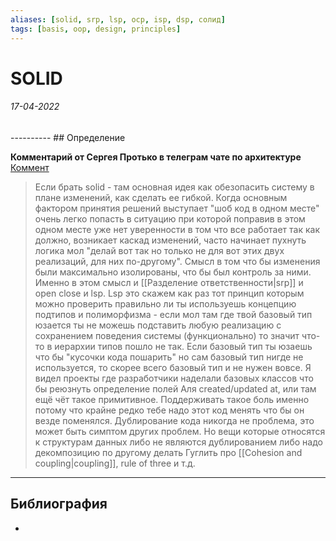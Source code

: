 ```yaml
---
aliases: [solid, srp, lsp, ocp, isp, dsp, солид]
tags: [basis, oop, design, principles]
---
```

# SOLID
<h6>17-04-2022</h6>
----------
## Определение

**Комментарий от Сергея Протько в телеграм чате по архитектуре**
[Коммент](https://t.me/oop_ru/191232)
>Если брать solid - там основная идея как обезопасить систему в плане изменений, как сделать ее гибкой.
Когда основным фактором принятия решений выступает "шоб код в одном месте" очень легко попасть в ситуацию при которой поправив в этом одном месте уже нет уверенности в том что все работает так как должно, возникает каскад изменений, часто начинает пухнуть логика мол "делай вот так но только не для вот этих двух реализаций, для них по-другому". 
Смысл в том что бы изменения были максимально изолированы, что бы был контроль за ними. Именно в этом смысл и [[Разделение ответственности|srp]] и open close и lsp.
Lsp это скажем как раз тот принцип которым можно проверить правильно ли ты используешь концепцию подтипов и полиморфизма - если мол там где твой базовый тип юзается ты не можешь подставить любую реализацию с сохранением поведения системы (функционально) то значит что-то в иерархии типов пошло не так. 
Если базовый тип ты юзаешь что бы "кусочки кода пошарить" но сам базовый тип нигде не используется, то скорее всего базовый тип и не нужен вовсе.
Я видел проекты где разработчики наделали базовых классов что бы реюзнуть определение полей Аля created/updated at,  или там ещё чёт такое примитивное. Поддерживать такое боль именно потому что крайне редко тебе надо этот код менять что бы он везде поменялся.
Дублирование кода никогда не проблема, это может быть симптом других проблем. Но вещи которые относятся к структурам данных либо не являются дублированием либо надо декомпозицию по другому делать
Гуглить про [[Cohesion and coupling|coupling]], rule of three и т.д.

---
## Библиография
- 
